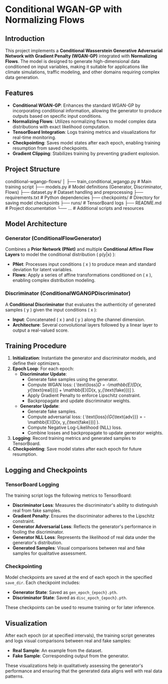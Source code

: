 # Conditional WGAN-GP with Normalizing Flows

## Introduction

This project implements a **Conditional Wasserstein Generative Adversarial Network with Gradient Penalty (WGAN-GP)** integrated with **Normalizing Flows**. The model is designed to generate high-dimensional data conditioned on input variables, making it suitable for applications like climate simulations, traffic modeling, and other domains requiring complex data generation.

## Features

- **Conditional WGAN-GP**: Enhances the standard WGAN-GP by incorporating conditional information, allowing the generator to produce outputs based on specific input conditions.
- **Normalizing Flows**: Utilizes normalizing flows to model complex data distributions with exact likelihood computation.
- **TensorBoard Integration**: Logs training metrics and visualizations for real-time monitoring.
- **Checkpointing**: Saves model states after each epoch, enabling training resumption from saved checkpoints.
- **Gradient Clipping**: Stabilizes training by preventing gradient explosion.

## Project Structure

conditional-wgangp-flows/ │ ├── train_conditional_wgangp.py # Main training script ├── models.py # Model definitions (Generator, Discriminator, Flows) ├── dataset.py # Dataset handling and preprocessing ├── requirements.txt # Python dependencies ├── checkpoints/ # Directory for saving model checkpoints ├── runs/ # TensorBoard logs ├── README.md # Project documentation └── ... # Additional scripts and resources


## Model Architecture

### Generator (ConditionalFlowGenerator)

Combines a **Prior Network (PNet)** and multiple **Conditional Affine Flow Layers** to model the conditional distribution \( p(y|x) \):

- **PNet**: Processes input conditions \( x \) to produce mean and standard deviation for latent variables.
- **Flows**: Apply a series of affine transformations conditioned on \( x \), enabling complex distribution modeling.

### Discriminator (ConditionalWGANGPDiscriminator)

A **Conditional Discriminator** that evaluates the authenticity of generated samples \( y \) given the input conditions \( x \):

- **Input**: Concatenated \( x \) and \( y \) along the channel dimension.
- **Architecture**: Several convolutional layers followed by a linear layer to output a real-valued score.

## Training Procedure

1. **Initialization**: Instantiate the generator and discriminator models, and define their optimizers.
2. **Epoch Loop**: For each epoch:
   - **Discriminator Update**:
     - Generate fake samples using the generator.
     - Compute WGAN loss: \( \text{loss}_D = -\mathbb{E}[D(x, y_{\text{real}})] + \mathbb{E}[D(x, y_{\text{fake}})] \).
     - Apply Gradient Penalty to enforce Lipschitz constraint.
     - Backpropagate and update discriminator weights.
   - **Generator Update**:
     - Generate fake samples.
     - Compute adversarial loss: \( \text{loss}_{G_{\text{adv}}} = -\mathbb{E}[D(x, y_{\text{fake}})] \).
     - Compute Negative Log-Likelihood (NLL) loss.
     - Combine losses and backpropagate to update generator weights.
3. **Logging**: Record training metrics and generated samples to TensorBoard.
4. **Checkpointing**: Save model states after each epoch for future resumption.

## Logging and Checkpoints

### TensorBoard Logging

The training script logs the following metrics to TensorBoard:

- **Discriminator Loss**: Measures the discriminator's ability to distinguish real from fake samples.
- **Gradient Penalty**: Ensures the discriminator adheres to the Lipschitz constraint.
- **Generator Adversarial Loss**: Reflects the generator's performance in fooling the discriminator.
- **Generator NLL Loss**: Represents the likelihood of real data under the generator's distribution.
- **Generated Samples**: Visual comparisons between real and fake samples for qualitative assessment.

### Checkpointing

Model checkpoints are saved at the end of each epoch in the specified `save_dir`. Each checkpoint includes:

- **Generator State**: Saved as `gen_epoch_{epoch}.pth`.
- **Discriminator State**: Saved as `disc_epoch_{epoch}.pth`.

These checkpoints can be used to resume training or for later inference.

## Visualization

After each epoch (or at specified intervals), the training script generates and logs visual comparisons between real and fake samples:

- **Real Sample**: An example from the dataset.
- **Fake Sample**: Corresponding output from the generator.

These visualizations help in qualitatively assessing the generator's performance and ensuring that the generated data aligns well with real data patterns.
